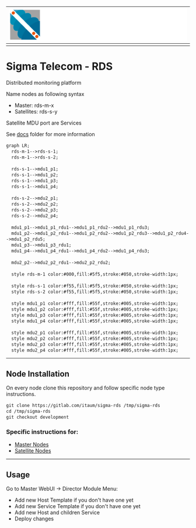 | ![Sigma Telecom](/docs/logo-sigma.svg) |
| -------------------------------------- |
|                                        |

# Sigma Telecom - RDS

Distributed monitoring platform

Name nodes as following syntax

- Master: rds-m-x
- Satellites: rds-s-y

Satellite MDU port are Services

See [docs](/docs) folder for more information

```mermaid
graph LR;
  rds-m-1-->rds-s-1;
  rds-m-1-->rds-s-2;

  rds-s-1-->mdu1_p1;
  rds-s-1-->mdu1_p2;
  rds-s-1-->mdu1_p3;
  rds-s-1-->mdu1_p4;

  rds-s-2-->mdu2_p1;
  rds-s-2-->mdu2_p2;
  rds-s-2-->mdu2_p3;
  rds-s-2-->mdu2_p4;

  mdu1_p1-->mdu1_p1_rdu1-->mdu1_p1_rdu2-->mdu1_p1_rdu3;
  mdu1_p2-->mdu1_p2_rdu1-->mdu1_p2_rdu2-->mdu1_p2_rdu3-->mdu1_p2_rdu4-->mdu1_p2_rdu5;
  mdu1_p3-->mdu1_p3_rdu1;
  mdu1_p4-->mdu1_p4_rdu1-->mdu1_p4_rdu2-->mdu1_p4_rdu3;

  mdu2_p2-->mdu2_p2_rdu1-->mdu2_p2_rdu2;

  style rds-m-1 color:#000,fill:#5f5,stroke:#050,stroke-width:1px;

  style rds-s-1 color:#f55,fill:#5f5,stroke:#050,stroke-width:1px;
  style rds-s-2 color:#f55,fill:#5f5,stroke:#050,stroke-width:1px;

  style mdu1_p1 color:#fff,fill:#55f,stroke:#005,stroke-width:1px;
  style mdu1_p2 color:#fff,fill:#55f,stroke:#005,stroke-width:1px;
  style mdu1_p3 color:#fff,fill:#55f,stroke:#005,stroke-width:1px;
  style mdu1_p4 color:#fff,fill:#55f,stroke:#005,stroke-width:1px;

  style mdu2_p1 color:#fff,fill:#55f,stroke:#005,stroke-width:1px;
  style mdu2_p2 color:#fff,fill:#55f,stroke:#005,stroke-width:1px;
  style mdu2_p3 color:#fff,fill:#55f,stroke:#005,stroke-width:1px;
  style mdu2_p4 color:#fff,fill:#55f,stroke:#005,stroke-width:1px;
```

---

## Node Installation

On every node clone this repository and follow specific node type instructions.

```
git clone https://gitlab.com/itaum/sigma-rds /tmp/sigma-rds
cd /tmp/sigma-rds
git checkout development
```

### Specific instructions for:

- [Master Nodes](docs/setup_master_debian.md)
- [Satellite Nodes](docs/setup_satellite_debian.md)

---

## Usage

Go to Master WebUI -> Director Module Menu:

- Add new Host Template if you don't have one yet
- Add new Service Template if you don't have one yet
- Add new Host and children Service
- Deploy changes
